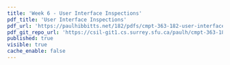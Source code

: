 ```yaml
---
title: 'Week 6 - User Interface Inspections'
pdf_title: 'User Interface Inspections'
pdf_url: 'https://paulhibbitts.net/182/pdfs/cmpt-363-182-user-interface-inspections.pdf'
pdf_git_repo_url: 'https://csil-git1.cs.surrey.sfu.ca/paulh/cmpt-363-182-slides/blob/master/user-interface-inspections/slides.md'
published: true
visible: true
cache_enable: false
---
```

